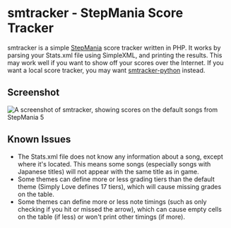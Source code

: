 smtracker - StepMania Score Tracker
=====

smtracker is a simple [StepMania][sm] score tracker written in PHP. It
works by parsing your Stats.xml file using SimpleXML, and printing the
results. This may work well if you want to show off your scores over
the Internet. If you want a local score tracker, you may want
[smtracker-python][smtp] instead.

Screenshot
-----

![A screenshot of smtracker, showing scores on the default songs from StepMania 5](http://i.imgur.com/t7LarEu.png)

Known Issues
-----

* The Stats.xml file does not know any information about a song, except
where it's located. This means some songs (especially songs with
Japanese titles) will not appear with the same title as in game.
* Some themes can define more or less grading tiers than the default
theme (Simply Love defines 17 tiers), which will cause missing grades
on the table.
* Some themes can define more or less note timings (such as only
checking if you hit or missed the arrow), which can cause empty cells
on the table (if less) or won't print other timings (if more).

[sm]: http://www.stepmania.com/
[smtp]: https://github.com/japareaggae/smtracker-python
